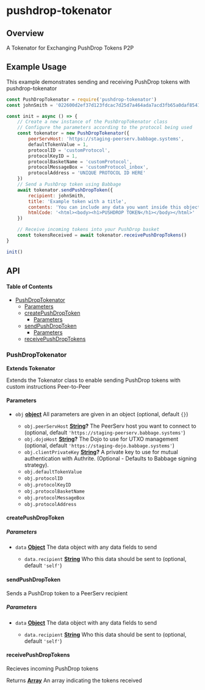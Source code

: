# pushdrop-tokenator

## Overview

A Tokenator for Exchanging PushDrop Tokens P2P

## Example Usage

This example demonstrates sending and receiving PushDrop tokens with pushdrop-tokenator

```js
const PushDropTokenator = require('pushdrop-tokenator')
const johnSmith = '022600d2ef37d123fdcac7d25d7a464ada7acd3fb65a0daf85412140ee20884311'

const init = async () => {
    // Create a new instance of the PushDropTokenator class
    // Configure the parameters according to the protocol being used
    const tokenator = new PushDropTokenator({
        peerServHost: 'https://staging-peerserv.babbage.systems',
        defaultTokenValue = 1,
        protocolID = 'customProtocol',
        protocolKeyID = 1,
        protocolBasketName = 'customProtocol',
        protocolMessageBox = 'customProtocol_inbox',
        protocolAddress = 'UNIQUE PROTOCOL ID HERE'
    })
    // Send a PushDrop token using Babbage
    await tokenator.sendPushDropToken({
        recipient: johnSmith,
        title: 'Example token with a title',
        contents: 'You can include any data you want inside this object.'
        htmlCode: '<html><body><h1>PUSHDROP TOKEN</h1></body></html>'
    })

    // Receive incoming tokens into your PushDrop basket
    const tokensReceived = await tokenator.receivePushDropTokens()
}

init()
```

## API

<!-- Generated by documentation.js. Update this documentation by updating the source code. -->

#### Table of Contents

*   [PushDropTokenator](#pushdroptokenator)
    *   [Parameters](#parameters)
    *   [createPushDropToken](#createpushdroptoken)
        *   [Parameters](#parameters-1)
    *   [sendPushDropToken](#sendpushdroptoken)
        *   [Parameters](#parameters-2)
    *   [receivePushDropTokens](#receivepushdroptokens)

### PushDropTokenator

**Extends Tokenator**

Extends the Tokenator class to enable sending PushDrop tokens with custom instructions Peer-to-Peer

#### Parameters

*   `obj` **[object](https://developer.mozilla.org/docs/Web/JavaScript/Reference/Global_Objects/Object)** All parameters are given in an object (optional, default `{}`)

    *   `obj.peerServHost` **[String](https://developer.mozilla.org/docs/Web/JavaScript/Reference/Global_Objects/String)?** The PeerServ host you want to connect to (optional, default `'https://staging-peerserv.babbage.systems'`)
    *   `obj.dojoHost` **[String](https://developer.mozilla.org/docs/Web/JavaScript/Reference/Global_Objects/String)?** The Dojo to use for UTXO management (optional, default `'https://staging-dojo.babbage.systems'`)
    *   `obj.clientPrivateKey` **[String](https://developer.mozilla.org/docs/Web/JavaScript/Reference/Global_Objects/String)?** A private key to use for mutual authentication with Authrite. (Optional - Defaults to Babbage signing strategy).
    *   `obj.defaultTokenValue`  
    *   `obj.protocolID`  
    *   `obj.protocolKeyID`  
    *   `obj.protocolBasketName`  
    *   `obj.protocolMessageBox`  
    *   `obj.protocolAddress`  

#### createPushDropToken

##### Parameters

*   `data` **[Object](https://developer.mozilla.org/docs/Web/JavaScript/Reference/Global_Objects/Object)** The data object with any data fields to send

    *   `data.recipient` **[String](https://developer.mozilla.org/docs/Web/JavaScript/Reference/Global_Objects/String)** Who this data should be sent to (optional, default `'self'`)

#### sendPushDropToken

Sends a PushDrop token to a PeerServ recipient

##### Parameters

*   `data` **[Object](https://developer.mozilla.org/docs/Web/JavaScript/Reference/Global_Objects/Object)** The data object with any data fields to send

    *   `data.recipient` **[String](https://developer.mozilla.org/docs/Web/JavaScript/Reference/Global_Objects/String)** Who this data should be sent to (optional, default `'self'`)

#### receivePushDropTokens

Recieves incoming PushDrop tokens

Returns **[Array](https://developer.mozilla.org/docs/Web/JavaScript/Reference/Global_Objects/Array)** An array indicating the tokens received
